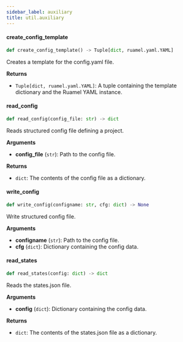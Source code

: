 ```yaml
---
sidebar_label: auxiliary
title: util.auxiliary
---
```


#### create\_config\_template

```python
def create_config_template() -> Tuple[dict, ruamel.yaml.YAML]
```

Creates a template for the config.yaml file.

**Returns**

* `Tuple[dict, ruamel.yaml.YAML]`: A tuple containing the template dictionary and the Ruamel YAML instance.

#### read\_config

```python
def read_config(config_file: str) -> dict
```

Reads structured config file defining a project.

**Arguments**

* **config_file** (`str`): Path to the config file.

**Returns**

* `dict`: The contents of the config file as a dictionary.

#### write\_config

```python
def write_config(configname: str, cfg: dict) -> None
```

Write structured config file.

**Arguments**

* **configname** (`str`): Path to the config file.
* **cfg** (`dict`): Dictionary containing the config data.

#### read\_states

```python
def read_states(config: dict) -> dict
```

Reads the states.json file.

**Arguments**

* **config** (`dict`): Dictionary containing the config data.

**Returns**

* `dict`: The contents of the states.json file as a dictionary.

